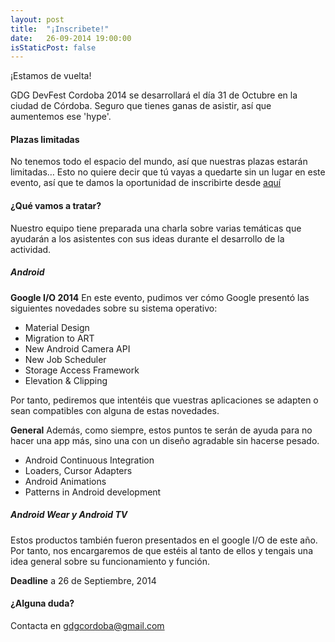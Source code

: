 ```yaml
---
layout: post
title:  "¡Inscribete!"
date:   26-09-2014 19:00:00
isStaticPost: false
---
```

¡Estamos de vuelta!

GDG DevFest Cordoba 2014 se desarrollará el día 31 de Octubre en la ciudad de Córdoba. Seguro que tienes ganas de asistir, así que aumentemos ese 'hype'.

#### Plazas limitadas

No tenemos todo el espacio del mundo, así que nuestras plazas estarán limitadas… Esto no quiere decir que tú vayas a quedarte sin un lugar en este evento, así que te damos la oportunidad de inscribirte desde [aquí](http://www.eventbrite.es/e/entradas-gdg-devfest-cordoba-2014-13349279053?utm_campaign=new_eventv2&utm_medium=email&utm_source=eb_email&utm_term=eventurl_text) 


#### ¿Qué vamos a tratar?
Nuestro equipo tiene preparada una charla sobre varias temáticas que ayudarán a los asistentes con sus ideas durante el desarrollo de la actividad.

##### Android

__Google I/O 2014__
En este evento, pudimos ver cómo Google presentó las siguientes novedades sobre su sistema operativo:

* Material Design
* Migration to ART
* New Android Camera API
* New Job Scheduler
* Storage Access Framework
* Elevation & Clipping

Por tanto, pediremos que intentéis que vuestras aplicaciones se adapten o sean compatibles con alguna de estas novedades.

__General__
Además, como siempre, estos puntos te serán de ayuda para no hacer una app más, sino una con un diseño agradable sin hacerse pesado.

* Android Continuous Integration
* Loaders, Cursor Adapters
* Android Animations
* Patterns in Android development

##### Android Wear y Android TV

Estos productos también fueron presentados en el google I/O de este año. Por tanto, nos encargaremos de que estéis al tanto de ellos y tengais una idea general sobre su funcionamiento y función.



__Deadline__ a 26 de Septiembre, 2014

#### ¿Alguna duda? 
Contacta en [gdgcordoba@gmail.com](mailto:gdgcordoba@gmail.com)
